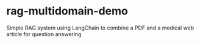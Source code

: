 # rag-multidomain-demo
Simple RAG system using LangChain to combine a PDF and a medical web article for question answering
